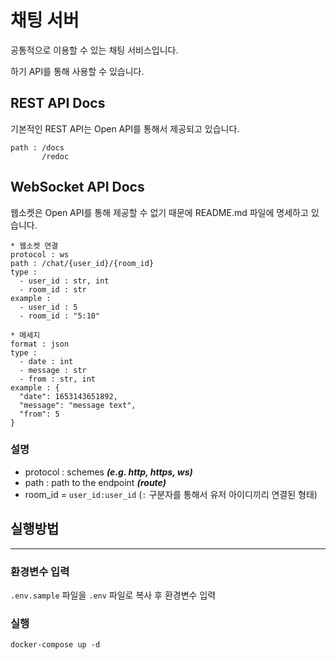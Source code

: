 # 채팅 서버
공통적으로 이용할 수 있는 채팅 서비스입니다.

하기 API를 통해 사용할 수 있습니다.

## REST API Docs
기본적인 REST API는 Open API를 통해서 제공되고 있습니다.
```
path : /docs
       /redoc
```

## WebSocket API Docs
웹소켓은 Open API를 통해 제공할 수 없기 때문에 README.md 파일에 명세하고 있습니다.
```
* 웹소켓 연결
protocol : ws
path : /chat/{user_id}/{room_id}
type :
  - user_id : str, int
  - room_id : str
example :
  - user_id : 5
  - room_id : "5:10"

* 메세지
format : json
type :
  - date : int
  - message : str
  - from : str, int
example : {
  "date": 1653143651892,
  "message": "message text",
  "from": 5
}
```
### 설명
* protocol : schemes ***(e.g. http, https, ws)***
* path : path to the endpoint ***(route)***
* room_id = ``user_id:user_id``
  (``:`` 구분자를 통해서 유저 아이디끼리 연결된 형태)


## 실행방법

---

### 환경변수 입력

`.env.sample` 파일을 `.env` 파일로 복사 후 환경변수 입력

### 실행
```
docker-compose up -d
```